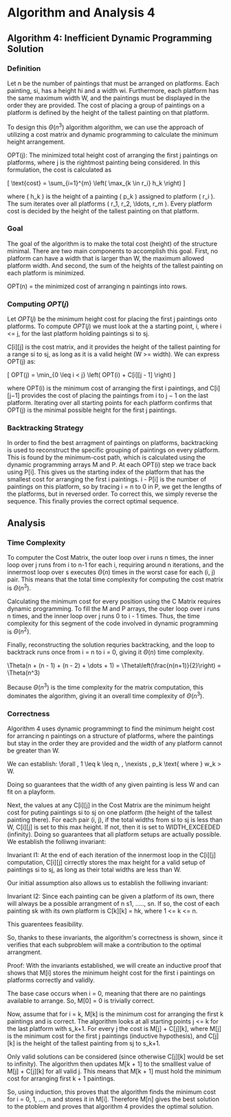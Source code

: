 # Algorithm and Analysis 4

## Algorithm 4: Inefficient Dynamic Programming Solution
### Definition
Let n be the number of paintings that must be arranged on platforms. Each painting, si, has a height hi and a width wi. Furthermore, each platform has the same maximum width W, and the paintings must be displayed in the order they are provided. The cost of placing a group of paintings on a platform is defined by the height of the tallest painting on that platform.

To design this $\Theta(n^3)$ algorithm algorithm, we can use the approach of utilizing a cost matrix and dynamic programming to calculate the minimum height arrangement.

OPT(j): The minimized total height cost of arranging the first j paintings on platforms, where j is the rightmost painting being considered. In this formulation, the cost is calculated as

\[
\text{cost} = \sum_{i=1}^{m} \left( \max_{k \in r_i} h_k \right)
\]

where \( h_k \) is the height of a painting \( p_k \) assigned to platform \( r_i \).
The sum iterates over all platforms \( r_1, r_2, \ldots, r_m \). Every platform cost is decided by the height of the tallest painting on that platform.

### Goal
The goal of the algorithm is to make the total cost (height) of the structure minimal. There are two main components to accomplish this goal. First, no platform can have a width that is larger than W, the maximum allowed platform width. And second, the sum of the heights of the tallest painting on each platform is minimized.

OPT(n) = the minimized cost of arranging n paintings into rows.

### Computing $OPT(j)$
Let $OPT(j)$ be the minimum height cost for placing the first j paintings onto platforms. To compute $OPT(j)$ we must look at the a starting point, i, where i <= j, for the last platform holding paintings si to sj.

C[i][j] is the cost matrix, and it provides the height of the tallest painting for a range si to sj, as long as it is a valid height (W >= width). We can express OPT(j) as:

\[
OPT(j) = \min_{0 \leq i < j} \left( OPT(i) + C[i][j - 1] \right)
\]

where OPT(i) is the minimum cost of arranging the first i paintings, and C[i][j−1] provides the cost of placing the paintings from i to j − 1 on the last platform. Iterating over all starting points for each platform confirms that OPT(j) is the minimal possible height for the first j paintings.

### Backtracking Strategy
In order to find the best arragment of paintings on platforms, backtracking is used to reconstruct the specific grouping of paintings on every platform. This is found by the minimum-cost path, which is calculated using the dynamic programming arrays M and P. At each OPT(i) step we trace back using P[i]. This gives us the starting index of the platform that has the smallest cost for arranging the first i paintings. i - P[i] is the number of paintings on this platform, so by tracing i = n to 0 in P, we get the lengths of the platforms, but in reversed order. To correct this, we simply reverse the sequence. This finally provies the correct optimal sequence.



## Analysis
### Time Complexity
To computer the Cost Matrix, the outer loop over i runs n times, the inner loop over j runs from i to n-1 for each i, requiring around n iterations, and the innermost loop over s executes $\Theta(n)$ times in the worst case for each (i, j) pair. This means that the total time complexity for computing the cost matrix is $\Theta(n^3)$.

Calculating the minimum cost for every position using the C Matrix requires dynamic programming. To fill the M and P arrays, the outer loop over i runs n times, and the inner loop over j runs 0 to i - 1 times. Thus, the time complexity for this segment of the code involved in dynamic programming is $\Theta(n^2)$.

Finally, reconstructing the solution requries backtracking, and the loop to backtrack runs once from i = n to i = 0, giving it $\Theta(n)$ time complexity.

\Theta(n + (n - 1) + (n - 2) + \dots + 1) = \Theta\left(\frac{n(n+1)}{2}\right) = \Theta(n^3)

Because $\Theta(n^3)$ is the time complexity for the matrix computation, this dominates the algorithm, giving it an overall time complexity of $\Theta(n^3)$.



### Correctness

Algorithm 4 uses dynamic programmingt to find the minimum height cost for arrancing n paintings on a structure of platforms, where the paintings but stay in the order they are provided and the width of any platform cannot be greater than W. 

We can establish:
\forall \, 1 \leq k \leq n, \, \nexists \, p_k \text{ where } w_k > W.

Doing so guarantees that the width of any given painting is less W and can fit on a playform.

Next, the values at any C[i][j] in the Cost Matrix are the minimum height cost for puting paintings si to sj on one platform (the height of the tallest painting there). For each pair (i, j), if the total widths from si to sj is less than W, C[i][j] is set to this max height. If not, then it is set to WIDTH_EXCEEDED (infinity). Doing so guarantees that all platform setups are actually possible. We establish the folliwng invariant: 

Invariant I1: At the end of each iteration of the innermost loop in the C[i][j] computation, C[i][j] cirrectly stores the max height for a valid setup of paintings si to sj, as long as their total widths are less than W.

Our initial assumption also allows us to establish the folliwing invariant:

Invariant I2: Since each painting can be given a platform of its own, there will always be a possible arrangment of n s1, ....., sn. If so, the cost of each painting sk with its own platform is C[k][k] = hk, where 1 <= k <= n.

This guarentees feasibility.

So, thanks to these invariants, the algorithm's correctness is shown, since it verifies that each subproblem will make a contribution to the optimal arrangment.

Proof: 
With the invariants established, we will create an inductive proof that shows that M[i] stores the minimum height cost for the first i paintings on platforms correctly and validly. 

The base case occurs when i = 0, meaning that there are no paintings available to arrange. So, M[0] = 0 is trivially correct.

Now, assume that for i = k, M[k] is the minimum cost for arranging the first k paintings and is correct. The algorithm looks at all starting points j <= k for the last platform with s_k+1. For every j the cost is M[j] + C[j][k], where M[j] is the minimum cost for the first j paintings (inductive hypothesis), and C[j][k] is the height of the tallest painting from sj to s_k+1.

Only valid solutions can be considered (since otherwise C[j][k] would be set to infinity). The algorithm then updates M[k + 1] to the smalllest value of M[j] + C[j][k] for all valid j. This means that M[k + 1] must hold the minimum cost for arranging first k + 1 paintings.

So, using induction, this proves that the algorithm finds the minimum cost for i = 0, 1, ..., n and stores it in M[i]. Therefore M[n] gives the best solution to the ptoblem and proves that algorithm 4 provides the optimal solution.

